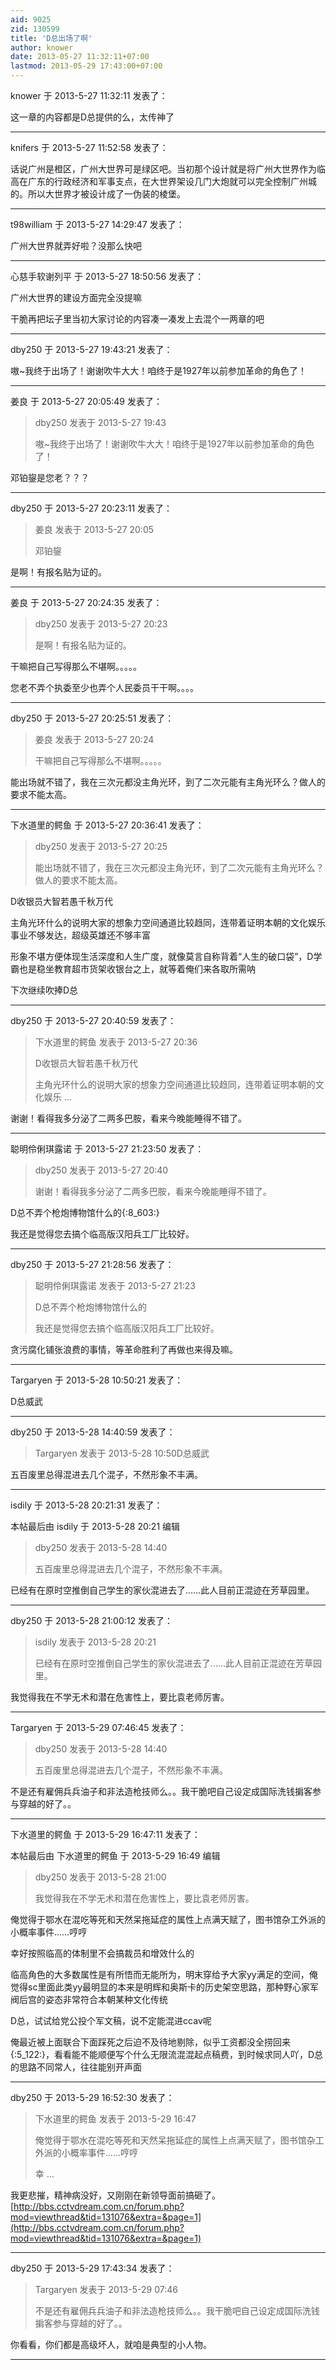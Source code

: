 ```yaml
---
aid: 9025
zid: 130599
title: 'D总出场了啊'
author: knower
date: 2013-05-27 11:32:11+07:00
lastmod: 2013-05-29 17:43:00+07:00
---
```


knower 于 2013-5-27 11:32:11 发表了：

这一章的内容都是D总提供的么，太传神了

---------

knifers 于 2013-5-27 11:52:58 发表了：

话说广州是橙区，广州大世界可是绿区吧。当初那个设计就是将广州大世界作为临高在广东的行政经济和军事支点，在大世界架设几门大炮就可以完全控制广州城的。所以大世界才被设计成了一伪装的棱堡。

---------

t98william 于 2013-5-27 14:29:47 发表了：

广州大世界就弄好啦？没那么快吧

---------

心慈手软谢列平 于 2013-5-27 18:50:56 发表了：

广州大世界的建设方面完全没提嘛

干脆再把坛子里当初大家讨论的内容凑一凑发上去混个一两章的吧

---------

dby250 于 2013-5-27 19:43:21 发表了：

嗷~我终于出场了！谢谢吹牛大大！咱终于是1927年以前参加革命的角色了！

---------

姜良 于 2013-5-27 20:05:49 发表了：

> dby250 发表于 2013-5-27 19:43
> 
> 嗷~我终于出场了！谢谢吹牛大大！咱终于是1927年以前参加革命的角色了！



邓铂鋆是您老？？？

---------

dby250 于 2013-5-27 20:23:11 发表了：

> 姜良 发表于 2013-5-27 20:05
> 
> 邓铂鋆



是啊！有报名贴为证的。

---------

姜良 于 2013-5-27 20:24:35 发表了：

> dby250 发表于 2013-5-27 20:23
> 
> 是啊！有报名贴为证的。



干嘛把自己写得那么不堪啊。。。。。

您老不弄个执委至少也弄个人民委员干干啊。。。。

---------

dby250 于 2013-5-27 20:25:51 发表了：

> 姜良 发表于 2013-5-27 20:24
> 
> 干嘛把自己写得那么不堪啊。。。。。



能出场就不错了，我在三次元都没主角光环，到了二次元能有主角光环么？做人的要求不能太高。

---------

下水道里的鳄鱼 于 2013-5-27 20:36:41 发表了：

> dby250 发表于 2013-5-27 20:25
> 
> 能出场就不错了，我在三次元都没主角光环，到了二次元能有主角光环么？做人的要求不能太高。



D收银员大智若愚千秋万代

主角光环什么的说明大家的想象力空间通道比较趋同，连带着证明本朝的文化娱乐事业不够发达，超级英雄还不够丰富

形象不堪方便体现生活深度和人生广度，就像莫言自称背着“人生的破口袋”，D学霸也是稳坐教育超市货架收银台之上，就等着俺们来各取所需呐

下次继续吹捧D总

---------

dby250 于 2013-5-27 20:40:59 发表了：

> 下水道里的鳄鱼 发表于 2013-5-27 20:36
> 
> D收银员大智若愚千秋万代
> 
> 主角光环什么的说明大家的想象力空间通道比较趋同，连带着证明本朝的文化娱乐 ...



谢谢！看得我多分泌了二两多巴胺，看来今晚能睡得不错了。

---------

聪明伶俐琪露诺 于 2013-5-27 21:23:50 发表了：

> dby250 发表于 2013-5-27 20:40
> 
> 谢谢！看得我多分泌了二两多巴胺，看来今晚能睡得不错了。



D总不弄个枪炮博物馆什么的{:8\_603:}

我还是觉得您去搞个临高版汉阳兵工厂比较好。

---------

dby250 于 2013-5-27 21:28:56 发表了：

> 聪明伶俐琪露诺 发表于 2013-5-27 21:23
> 
> D总不弄个枪炮博物馆什么的
> 
> 我还是觉得您去搞个临高版汉阳兵工厂比较好。



贪污腐化铺张浪费的事情，等革命胜利了再做也来得及嘛。

---------

Targaryen 于 2013-5-28 10:50:21 发表了：

D总威武

---------

dby250 于 2013-5-28 14:40:59 发表了：

> Targaryen 发表于 2013-5-28 10:50D总威武



五百废里总得混进去几个混子，不然形象不丰满。

---------

isdily 于 2013-5-28 20:21:31 发表了：

本帖最后由 isdily 于 2013-5-28 20:21 编辑 


> 
> dby250 发表于 2013-5-28 14:40
> 
> 五百废里总得混进去几个混子，不然形象不丰满。



已经有在原时空推倒自己学生的家伙混进去了……此人目前正混迹在芳草园里。

---------

dby250 于 2013-5-28 21:00:12 发表了：

> isdily 发表于 2013-5-28 20:21
> 
> 已经有在原时空推倒自己学生的家伙混进去了……此人目前正混迹在芳草园里。



我觉得我在不学无术和潜在危害性上，要比袁老师厉害。

---------

Targaryen 于 2013-5-29 07:46:45 发表了：

> dby250 发表于 2013-5-28 14:40
> 
> 五百废里总得混进去几个混子，不然形象不丰满。



不是还有雇佣兵兵油子和非法造枪技师么。。我干脆吧自己设定成国际洗钱掮客参与穿越的好了。。

---------

下水道里的鳄鱼 于 2013-5-29 16:47:11 发表了：

本帖最后由 下水道里的鳄鱼 于 2013-5-29 16:49 编辑 


> 
> dby250 发表于 2013-5-28 21:00
> 
> 我觉得我在不学无术和潜在危害性上，要比袁老师厉害。



俺觉得于鄂水在混吃等死和天然呆拖延症的属性上点满天赋了，图书馆杂工外派的小概率事件……哼哼

幸好按照临高的体制里不会搞裁员和增效什么的

临高角色的大多数属性是有所悟而无能所为，明末穿给予大家yy满足的空间，俺觉得sc里面此类yy最明显的本来是明辉和奥斯卡的历史架空思路，那种野心家军阀后宫的姿态非常符合本朝某种文化传统

D总，试试给党公投个军文稿，说不定能混进ccav呢

俺最近被上面联合下面踩死之后迫不及待地剔除，似乎工资都没全捞回来{:5\_122:}，看看能不能顺便写个什么无限流混混起点稿费，到时候求同人吖，D总的思路不同常人，往往能别开声面

---------

dby250 于 2013-5-29 16:52:30 发表了：

> 下水道里的鳄鱼 发表于 2013-5-29 16:47
> 
> 俺觉得于鄂水在混吃等死和天然呆拖延症的属性上点满天赋了，图书馆杂工外派的小概率事件……哼哼
> 
> 幸 ...



我更悲摧，精神病没好，又刚刚在新领导面前搞砸了。[http://bbs.cctvdream.com.cn/forum.php?mod=viewthread&tid=131076&extra=&page=1](http://bbs.cctvdream.com.cn/forum.php?mod=viewthread&tid=131076&extra=&page=1)

---------

dby250 于 2013-5-29 17:43:34 发表了：

> Targaryen 发表于 2013-5-29 07:46
> 
> 不是还有雇佣兵兵油子和非法造枪技师么。。我干脆吧自己设定成国际洗钱掮客参与穿越的好了。。



你看看，你们都是高级坏人，就咱是典型的小人物。

---------

